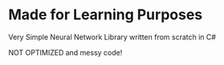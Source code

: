 # Made for Learning Purposes
Very Simple Neural Network Library written from scratch in C#

NOT OPTIMIZED and messy code!
